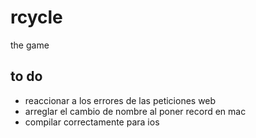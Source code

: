 rcycle
======

the game






## to do ##

- reaccionar a los errores de las peticiones web
- arreglar el cambio de nombre al poner record en mac
- compilar correctamente para ios


